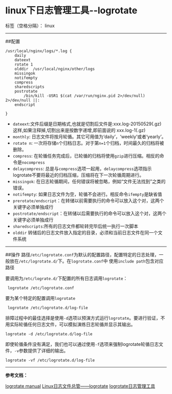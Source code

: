 # linux下日志管理工具--logrotate

标签（空格分隔）： linux

---

##配置

```linux
/usr/local/nginx/logs/*.log {
    daily   
    dateext 
    rotate 1
    olddir  /usr/local/nginx/other/logs
    missingok  
    notifempty 
    compress 
    sharedscripts 
    postrotate
        /bin/kill -USR1 $(cat /var/run/nginx.pid 2>/dev/null) 2>/dev/null ||:
    endscript
    
}
```

- `dateext`:文件后缀是日期格式,也就是切割后文件是:xxx.log-20150529(.gz) 这样,如果注释掉,切割出来是按数字递增,即前面说的 xxx.log-1(.gz)
- `monthly`: 日志文件将按月轮循。其它可用值为‘daily’，‘weekly’或者‘yearly’。
- `rotate n`: 一次将存储`n`个归档日志。对于第`n=1`个归档，时间最久的归档将被删除。
- `compress`: 在轮循任务完成后，已轮循的归档将使用`gzip`进行压缩。相反的命令是`nocompress`
- `delaycompress`: 总是与`compress`选项一起用，`delaycompress`选项指示logrotate不要将最近的归档压缩，压缩将在下一次轮循周期进行。
- `missingok`: 在日志轮循期间，任何错误将被忽略，例如“文件无法找到”之类的错误。
- `notifempty`: 如果日志文件为空，轮循不会进行。相反命令`ifempty`是缺省值
- `prerotate/endscript`：在转储以前需要执行的命令可以放入这个对，这两个关键字必须单独成行
- `postrotate/endscript`：在转储以后需要执行的命令可以放入这个对，这两个关键字必须单独成行
- `sharedscripts`:所有的日志文件都轮转完毕后统一执行一次脚本
- `olddir`  转储后的日志文件放入指定的目录，必须和当前日志文件在同一个文件系统

---

##操作
路径`/etc/logrotate.conf`为默认的配置路径，配置特定的日志处理，一般放在`/etc/logrotate.d/`下。在`logrotate.conf`中 使用`include path`包含对应路径

要调用为`/etc/lograte.d/`下配置的所有日志调用`logrotate`：
```linux
 logrotate /etc/logrotate.conf 
```

要为某个特定的配置调用`logrotate`
```linux
 logrotate /etc/logrotate.d/log-file 
```

排障过程中的最佳选择是使用`-d`选项以预演方式运行`logrotate`。要进行验证，不用实际轮循任何日志文件，可以模拟演练日志轮循并显示其输出。
```linux
logrotate -d /etc/logrotate.d/log-file
```

即使轮循条件没有满足，我们也可以通过使用`-f`选项来强制logrotate轮循日志文件，`-v`参数提供了详细的输出。

```linux
logrotate -vf /etc/logrotate.d/log-file
```
---

**参考文档：**

[logrotate manual](http://linuxcommand.org/man_pages/logrotate8.html)
[Linux日志文件总管——logrotate](http://linux.cn/article-4126-1.html)
[logrotate日志管理工具](http://www.ttlsa.com/linux/logrotate-log-management-tools/)